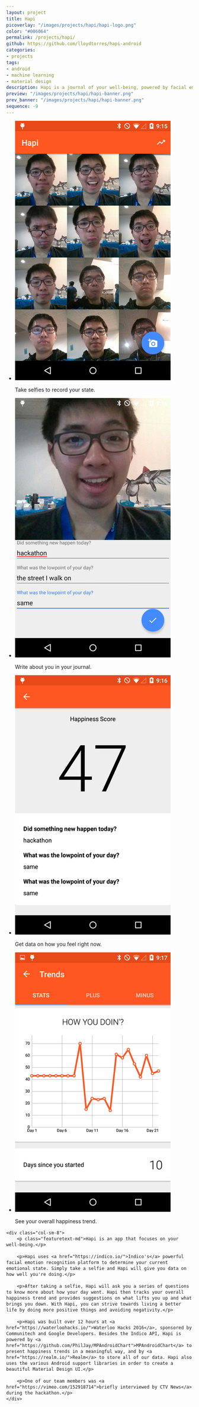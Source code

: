 ```yaml
---
layout: project
title: Hapi
picoverlay: "/images/projects/hapi/hapi-logo.png"
color: "#006064"
permalink: /projects/hapi/
github: https://github.com/lloydtorres/hapi-android
categories:
- projects
tags:
- android
- machine learning
- material design
description: Hapi is a journal of your well-being, powered by facial emotion recognition. Built at Waterloo Hacks 2016.
preview: "/images/projects/hapi/hapi-banner.png"
prev_banner: "/images/projects/hapi/hapi-banner.png"
sequence: -9
---
```


<div class="row">
    <div class="col-sm-4">
        <ul class="rslides">
            <li>
                <img src="/images/projects/hapi/hapi-main.png"/>
                <p class="caption">Take selfies to record your state.</p>
            </li>
            <li>
                <img src="/images/projects/hapi/hapi-journal.png" alt=""/>
                <p class="caption">Write about you in your journal.</p>
            </li>
            <li>
                <img src="/images/projects/hapi/hapi-score.png" alt=""/>
                <p class="caption">Get data on how you feel right now.</p>
            </li>
            <li>
                <img src="/images/projects/hapi/hapi-trends.png" alt=""/>
                <p class="caption">See your overall happiness trend.</p>
            </li>
        </ul>
    </div>

    <div class="col-sm-8">
        <p class="featuretext-md">Hapi is an app that focuses on your well-being.</p>

        <p>Hapi uses <a href="https://indico.io/">Indico's</a> powerful facial emotion recognition platform to determine your current emotional state. Simply take a selfie and Hapi will give you data on how well you're doing.</p>

        <p>After taking a selfie, Hapi will ask you a series of questions to know more about how your day went. Hapi then tracks your overall happiness trend and provides suggestions on what lifts you up and what brings you down. With Hapi, you can strive towards living a better life by doing more positive things and avoiding negativity.</p>

        <p>Hapi was built over 12 hours at <a href="https://waterloohacks.io/">Waterloo Hacks 2016</a>, sponsored by Communitech and Google Developers. Besides the Indico API, Hapi is powered by <a href="https://github.com/PhilJay/MPAndroidChart">MPAndroidChart</a> to present happiness trends in a meaningful way, and by <a href="https://realm.io/">Realm</a> to store all of our data. Hapi also uses the various Android support libraries in order to create a beautiful Material Design UI.</p>

        <p>One of our team members was <a href="https://vimeo.com/152918714">briefly interviewed by CTV News</a> during the hackathon.</p>
    </div>
</div>

<script>
$(function() {
    $(".rslides").responsiveSlides({timeout: 3500, maxwidth:200});
});
</script>

